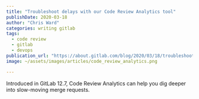 ```yaml
---
title: "Troubleshoot delays with our Code Review Analytics tool"
publishDate: 2020-03-18
author: "Chris Ward"
categories: writing gitlab
tags: 
  - code review
  - gitlab
  - devops
publication_url: "https://about.gitlab.com/blog/2020/03/18/troubleshoot-delays-with-code-review-analytics/"
image: ~/assets/images/articles/code_review_analytics.png

---
```

Introduced in GitLab 12.7, Code Review Analytics can help you dig deeper into slow-moving merge requests.